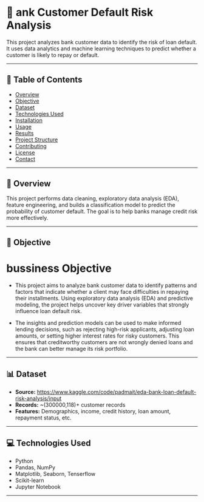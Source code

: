# 🏦 ank Customer Default Risk Analysis


This project analyzes bank customer data to identify the risk of loan default. It uses data analytics and machine learning techniques to predict whether a customer is likely to repay or default.

---


## 📂 Table of Contents

- [Overview](#overview)
- [Objective](#objective)
- [Dataset](#dataset)
- [Technologies Used](#technologies-used)
- [Installation](#installation)
- [Usage](#usage)
- [Results](#results)
- [Project Structure](#project-structure)
- [Contributing](#contributing)
- [License](#license)
- [Contact](#contact)

---

## 📌 Overview

This project performs data cleaning, exploratory data analysis (EDA), feature engineering, and builds a classification model to predict the probability of customer default. The goal is to help banks manage credit risk more effectively.

---

## 🎯 Objective

# bussiness Objective
 
* This project aims to analyze bank customer data to identify patterns and factors that indicate whether a client may face difficulties in repaying their installments. Using exploratory data analysis (EDA) and predictive modeling, the project helps uncover key driver variables that strongly influence loan default risk.

* The insights and prediction models can be used to make informed lending decisions, such as rejecting high-risk applicants, adjusting loan amounts, or setting higher interest rates for risky customers. This ensures that creditworthy customers are not wrongly denied loans and the bank can better manage its risk portfolio.
---

## 📊 Dataset

- **Source:** https://www.kaggle.com/code/padmait/eda-bank-loan-default-risk-analysis/input
- **Records:** ~(300000,118)+ customer records
- **Features:** Demographics, income, credit history, loan amount, repayment status, etc.

---

## 💻 Technologies Used

- Python
- Pandas, NumPy
- Matplotlib, Seaborn, Tenserflow
- Scikit-learn
- Jupyter Notebook
---

